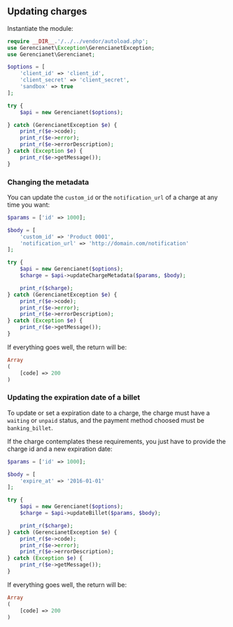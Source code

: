 ## Updating charges

Instantiate the module:

```php
require __DIR__.'/../../vendor/autoload.php';
use Gerencianet\Exception\GerencianetException;
use Gerencianet\Gerencianet;

$options = [
    'client_id' => 'client_id',
    'client_secret' => 'client_secret',
    'sandbox' => true
];

try {
    $api = new Gerencianet($options);

} catch (GerencianetException $e) {
    print_r($e->code);
    print_r($e->error);
    print_r($e->errorDescription);
} catch (Exception $e) {
    print_r($e->getMessage());
}
```

### Changing the metadata

You can update the `custom_id` or the `notification_url` of a charge at any time you want:

```php
$params = ['id' => 1000];

$body = [
    'custom_id' => 'Product 0001',
    'notification_url' => 'http://domain.com/notification'
];

try {
    $api = new Gerencianet($options);
    $charge = $api->updateChargeMetadata($params, $body);

    print_r($charge);
} catch (GerencianetException $e) {
    print_r($e->code);
    print_r($e->error);
    print_r($e->errorDescription);
} catch (Exception $e) {
    print_r($e->getMessage());
}

```

If everything goes well, the return will be:

```php
Array
(
    [code] => 200
)
```

### Updating the expiration date of a billet

To update or set a expiration date to a charge, the charge must have a `waiting` or `unpaid` status, and the payment method choosed must be `banking_billet`.

If the charge contemplates these requirements, you just have to provide the charge id and a new expiration date:

```php
$params = ['id' => 1000];

$body = [
    'expire_at' => '2016-01-01'
];

try {
    $api = new Gerencianet($options);
    $charge = $api->updateBillet($params, $body);

    print_r($charge);
} catch (GerencianetException $e) {
    print_r($e->code);
    print_r($e->error);
    print_r($e->errorDescription);
} catch (Exception $e) {
    print_r($e->getMessage());
}

```

If everything goes well, the return will be:

```php
Array
(
    [code] => 200
)
```
